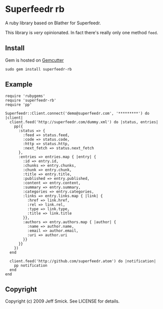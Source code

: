 Superfeedr rb
=============

A ruby library based on Blather for Superfeedr.

This library is *very* opinionated. In fact there's really only one method `feed`.

Install
-------
Gem is hosted on [Gemcutter](http://gemcutter.org/)

    sudo gem install superfeedr-rb

Example
-------

    require 'rubygems'
    require 'superfeedr-rb'
    require 'pp'

    Superfeedr::Client.connect('demo@superfeedr.com', '*********') do |client|
      client.feed('http://superfeedr.com/dummy.xml') do |status, entries|
        pp({
          :status => {
            :feed => status.feed,
            :code => status.code,
            :http => status.http,
            :next_fetch => status.next_fetch
          },
          :entries => entries.map { |entry| {
            :id => entry.id,
            :chunks => entry.chunks,
            :chunk => entry.chunk,
            :title => entry.title,
            :published => entry.published,
            :content => entry.content,
            :summary => entry.summary,
            :categories => entry.categories,
            :links => entry.links.map { |link| {
              :href => link.href,
              :rel => link.rel,
              :type => link.type,
              :title => link.title
            }},
            :authors => entry.authors.map { |author| {
              :name => author.name,
              :email => author.email,
              :uri => author.uri
            }}
          }}
        })
      end

      client.feed('http://github.com/superfeedr.atom') do |notification|
        pp notification
      end
    end


Copyright
---------

Copyright (c) 2009 Jeff Smick. See LICENSE for details.
